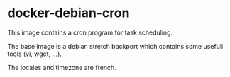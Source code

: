 # docker-debian-cron
This image contains a cron program for task scheduling.

The base image is a debian stretch backport which contains some usefull tools (vi, wget, ...).

The locales and timezone are french.
